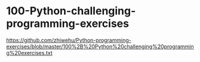 # 100-Python-challenging-programming-exercises
https://github.com/zhiwehu/Python-programming-exercises/blob/master/100%2B%20Python%20challenging%20programming%20exercises.txt
